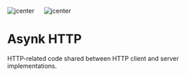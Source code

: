 ![jcenter](https://img.shields.io/badge/_jcenter_-0.0.0.17.1-6688ff.png?style=flat) &#x2003; ![jcenter](https://img.shields.io/badge/_Tests_-1/1-green.png?style=flat)
# Asynk HTTP
HTTP-related code shared between HTTP client and server implementations.